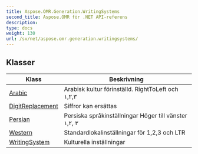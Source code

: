 ```yaml
---
title: Aspose.OMR.Generation.WritingSystems
second_title: Aspose.OMR för .NET API-referens
description: 
type: docs
weight: 130
url: /sv/net/aspose.omr.generation.writingsystems/
---
```



## Klasser

| Klass | Beskrivning |
| --- | --- |
| [Arabic](./arabic/) | Arabisk kultur förinställd. RightToLeft och ١,٢,٣ |
| [DigitReplacement](./digitreplacement/) | Siffror kan ersättas |
| [Persian](./persian/) | Persiska språkinställningar Höger till vänster ١,۲, ۳ |
| [Western](./western/) | Standardlokalinställningar för 1,2,3 och LTR |
| [WritingSystem](./writingsystem/) | Kulturella inställningar |


